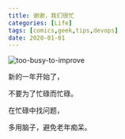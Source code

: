 ```yaml
---
title: 谢谢，我们很忙
categories: [Life]
tags: [comics,geek,tips,devops]
date: 2020-01-01
---
```


![too-busy-to-improve](https://tobyqin.github.io/images/too-busy-to-improve.png)

新的一年开始了，

不要为了忙碌而忙碌。

在忙碌中找问题，

多用脑子，避免老年痴呆。